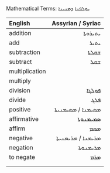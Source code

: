 Mathematical Terms: ܝܘܠܦܢܐ ܕܡܢܝܢܐ

| English             | Assyrian / Syriac       |
|:------------------- | ----------------------: |
| addition            | ܝܬܝܪܘܬܐ                 |
| add                 | ܝܬܝܪ                     |
| subtraction         | ܫܩܠܬܐ                  |
| subtract            | ܫܩܠ                    |
| multiplication      |                         |
| multiply            |                         |
| division            | ܦܘܠܓܐ                   |
| divide              | ܦܠܓ                     |
| positive            | ܡܣܝܡܢܐ /  ܡܣܝܡܢܝܬܐ    |
| affirmative         | ܣܡܝܡܢܘܬܐ               |
| affirm              | ܡܣܡ                    |
| negative            | ܡܪܝܡܢܐ / ܡܪܝܡܢܝܬܐ       |
| negation            | ܡܪܝܡܢܘܬܐ               |
| to negate           | ܡܪܡ                    |
|  |  |
|  | 
